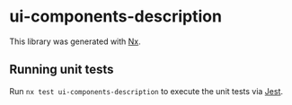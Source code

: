 # ui-components-description

This library was generated with [Nx](https://nx.dev).

## Running unit tests

Run `nx test ui-components-description` to execute the unit tests via [Jest](https://jestjs.io).
